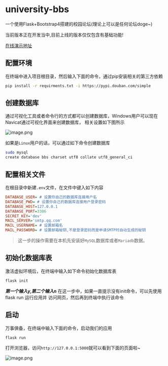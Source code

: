 # university-bbs
一个使用Flask+Bootstrap4搭建的校园论坛(理论上可以是任何论坛doge~)

当前版本正在开发当中,目前上线的版本仅仅包含有基础功能!

[在线演示地址](http://bbs.2dogz.cn)

## 配置环境
在终端中进入项目根目录，然后输入下面的命令，通过pip安装相关的第三方依赖
```bash
pip install -r requirments.txt -i https://pypi.douban.com/simple
```

## 创建数据库
通过可视化工具或者命令行的方式都可以创建数据库，Windows用户可以现在Navicat通过可视化界面来创建数据库，
相关设置如下图所示

![image.png](https://7.dusays.com/2021/04/14/2b7ee15a6628d.png)

如果是`Linux`用户的话，可以通过如下命令创建数据库
```bash
sudo mysql
create database bbs charset utf8 collate utf8_general_ci
```

## 配置相关文件
在根目录中新建`.env`文件，在文件中键入如下内容
```ini
DATABASE_USER= # 设置你自己的数据库连接用户名
DATABASE_PWD= # 设置你自己的数据库连接用户登录密码
DATABASE_HOST=127.0.0.1
DATABASE_PORT=3306
SECRET_KEY='dev'
MAIL_SERVER='smtp.qq.com'
MAIL_USERNAME= # 设置邮箱名
MAIL_PASSWORD= # 设置邮箱秘钥,不是登录密码而是申请SMTP时自动生成的秘钥
```

> 这一步的操作需要在本机先安装好`MySQL`数据库或者`Mariadb`数据。

## 初始化数据库表
激活虚拟环境后，在终端中输入如下命令初始化数据库表
```bash
flask init
```
***第一个输入y,第二个输入n***
在这一步中，如果一直提示没有init命令，可以先使用flask run 运行应用并
访问网页，然后再到终端中执行该命令

## 启动
万事俱备，在终端中输入下面的命令，启动我们的应用
```bash
flask run
```

打开浏览器，访问`http://127.0.0.1:5000`就可以看到下面的页面啦~

![image.png](https://7.dusays.com/2021/04/14/9546a7e1b7358.png)
